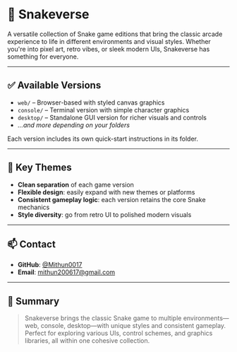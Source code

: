 # 🐍 Snakeverse

A versatile collection of Snake game editions that bring the classic arcade experience to life in different environments and visual styles. Whether you're into pixel art, retro vibes, or sleek modern UIs, Snakeverse has something for everyone.

---

## ✅ Available Versions

- `web/` – Browser-based with styled canvas graphics  
- `console/` – Terminal version with simple character graphics  
- `desktop/` – Standalone GUI version for richer visuals and controls  
- *…and more depending on your folders*

Each version includes its own quick-start instructions in its folder.

---


## 🎯 Key Themes

- **Clean separation** of each game version
- **Flexible design**: easily expand with new themes or platforms
- **Consistent gameplay logic**: each version retains the core Snake mechanics
- **Style diversity**: go from retro UI to polished modern visuals

---

## 📫 Contact

- **GitHub**: [@Mithun0017](https://github.com/Mithun0017)  
- **Email**: mithun200617@gmail.com

---

## 📝 Summary

> Snakeverse brings the classic Snake game to multiple environments—web, console, desktop—with unique styles and consistent gameplay. Perfect for exploring various UIs, control schemes, and graphics libraries, all within one cohesive collection.
